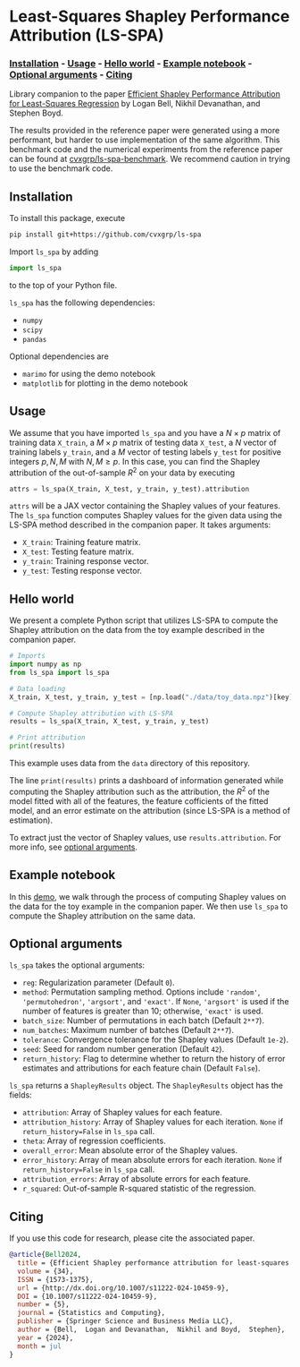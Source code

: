 # Least-Squares Shapley Performance Attribution (LS-SPA)

### [Installation](#installation) - [Usage](#usage) - [Hello world](#hello-world) - [Example notebook](#example-notebook) - [Optional arguments](#optional-arguments) - [Citing](#citing)

Library companion to the paper [Efficient Shapley Performance Attribution for Least-Squares
Regression](https://web.stanford.edu/~boyd/papers/ls_shapley.html) by Logan Bell,
Nikhil Devanathan, and Stephen Boyd.

The results provided in the reference paper were generated using a more performant, but
harder to use implementation of the same algorithm. This benchmark code and the numerical
experiments from the reference paper can be found at
[cvxgrp/ls-spa-benchmark](https://github.com/cvxgrp/ls-spa-benchmark). We recommend
caution in trying to use the benchmark code.

## Installation

To install this package, execute

```bash
pip install git+https://github.com/cvxgrp/ls-spa
```

Import `ls_spa` by adding

```python
import ls_spa
```

to the top of your Python file.

`ls_spa` has the following dependencies:

- `numpy`
- `scipy`
- `pandas`

Optional dependencies are

- `marimo` for using the demo notebook
- `matplotlib` for plotting in the demo notebook

## Usage

We assume that you have imported `ls_spa` and you have a $N\times p$
matrix of training data `X_train`, a $M\times p$ matrix of testing data `X_test`,
a $N$ vector of training labels `y_train`, and a $M$ vector of testing labels `y_test`
for positive integers $p, N, M$ with $N,M\geq p$. In this case, you can find the
Shapley attribution of the out-of-sample $R^2$ on your data by executing

```python
attrs = ls_spa(X_train, X_test, y_train, y_test).attribution
```

`attrs` will be a JAX vector containing the Shapley values of your features.
The `ls_spa` function computes Shapley values for the given data using
the LS-SPA method described in the companion paper. It takes arguments:

- `X_train`: Training feature matrix.
- `X_test`: Testing feature matrix.
- `y_train`: Training response vector.
- `y_test`: Testing response vector.

## Hello world

We present a complete Python script that utilizes LS-SPA to compute
the Shapley attribution on the data from the toy example described
in the companion paper.

```python
# Imports
import numpy as np
from ls_spa import ls_spa

# Data loading
X_train, X_test, y_train, y_test = [np.load("./data/toy_data.npz")[key] for key in ["X_train","X_test","y_train","y_test"]]

# Compute Shapley attribution with LS-SPA
results = ls_spa(X_train, X_test, y_train, y_test)

# Print attribution
print(results)
```

This example uses data from the `data`
directory of this repository.

The line `print(results)` prints a dashboard of information generated while
computing the Shapley attribution such as the attribution, the $R^2$ of the
model fitted with all of the features, the feature cofficients of the fitted
model, and an error estimate on the attribution (since LS-SPA is a method
of estimation).

To extract just the vector of Shapley values, use `results.attribution`.
For more info, see [optional arguments](#optional-arguments).

## Example notebook

In this [demo](./notebooks/shapley_toy.py), we walk through the process of
computing Shapley values on the data for the toy example in the
companion paper. We then use `ls_spa` to compute the Shapley attribution
on the same data.

## Optional arguments

`ls_spa` takes the optional arguments:

- `reg`: Regularization parameter (Default `0`).
- `method`: Permutation sampling method. Options include `'random'`,
  `'permutohedron'`, `'argsort'`, and `'exact'`. If `None`, `'argsort'` is used
  if the number of features is greater than 10; otherwise, `'exact'` is used.
- `batch_size`: Number of permutations in each batch (Default `2**7`).
- `num_batches`: Maximum number of batches (Default `2**7`).
- `tolerance`: Convergence tolerance for the Shapley values (Default `1e-2`).
- `seed`: Seed for random number generation (Default `42`).
- `return_history`: Flag to determine whether to return the history of error estimates and attributions for each feature chain (Default `False`).

`ls_spa` returns a `ShapleyResults` object. The `ShapleyResults` object
has the fields:

- `attribution`: Array of Shapley values for each feature.
- `attribution_history`: Array of Shapley values for each iteration.
  `None` if `return_history=False` in `ls_spa` call.
- `theta`: Array of regression coefficients.
- `overall_error`: Mean absolute error of the Shapley values.
- `error_history`: Array of mean absolute errors for each iteration.
  `None` if `return_history=False` in `ls_spa` call.
- `attribution_errors`: Array of absolute errors for each feature.
- `r_squared`: Out-of-sample R-squared statistic of the regression.

## Citing

If you use this code for research, please cite the associated paper.

```bibtex
@article{Bell2024,
  title = {Efficient Shapley performance attribution for least-squares regression},
  volume = {34},
  ISSN = {1573-1375},
  url = {http://dx.doi.org/10.1007/s11222-024-10459-9},
  DOI = {10.1007/s11222-024-10459-9},
  number = {5},
  journal = {Statistics and Computing},
  publisher = {Springer Science and Business Media LLC},
  author = {Bell,  Logan and Devanathan,  Nikhil and Boyd,  Stephen},
  year = {2024},
  month = jul
}
```
